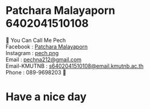 # Patchara Malayaporn 6402041510108

👋 You Can Call Me Pech<br>
Facebook : [Patchara Malayaporn](https://www.facebook.com/lnwpechza/)<br>
Instagram : [pech.png](https://www.instagram.com/pech.png/)<br>
Email : pechna212@gmail.com <br>
Email-KMUTNB : s6402041510108@email.kmutnb.ac.th<br>
Phone : 089-9698203 🙏<br>

# Have a nice day
